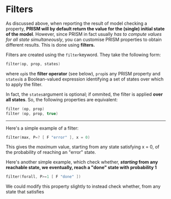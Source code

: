 # Filters
As discussed above, when reporting the result of model checking a property, **PRISM will by default return the value for the (single) initial state of the model**. However, since PRISM in fact usually *has to compute values for all state simultaneously*, you can customise PRISM properties to obtain different results. This is done using **filters.** 

Filters are created using the `filter`keyword. They take the following form:

```c
filter(op, prop, states)
```

where `op`is the **filter operator** (see below), `prop`is any PRISM property and `states`is a Boolean-valued expression identifying a set of states over which to apply the filter.

In fact, the `states`argument is optional; if ommited, the filter is applied **over all states**. So, the following properties are equivalent:

```c
filter (op, prop)
filter (op, prop, true)
```

---
Here's a simple example of a filter:

```c
filter(max, P=? [ F "error" ], x = 0)
```

This gives the *maximum* value, starting from any state satisfying x = 0, of the probability of reaching an "error" state.

Here's another simple example, which check whether, ***starting* from any reachable state, we eventually, reach a "done" state with probability 1**

```c
filter(forall, P>=1 [ F "done" ])
```

We could modify this property slightly to instead check whether, from any state that satisfies
